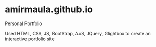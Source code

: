 # amirmaula.github.io
Personal Portfolio

Used HTML, CSS, JS, BootStrap, AoS, JQuery, Glightbox to create an interactive portfolio site
